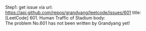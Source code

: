 Step1: get issue via url: https://api.github.com/repos/grandyang/leetcode/issues/601 
 title:[LeetCode] 601. Human Traffic of Stadium 
 body:  
 The problem No.601 has not been written by Grandyang yet!